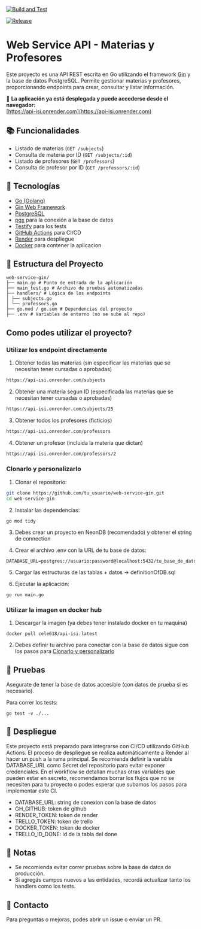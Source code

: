[![Build and Test](https://github.com/universoparalelo/web-service-go/actions/workflows/go.yml/badge.svg)](https://github.com/universoparalelo/web-service-go/actions/workflows/go.yml)

[![Release](https://github.com/universoparalelo/web-service-go/actions/workflows/release.yml/badge.svg)](https://github.com/universoparalelo/web-service-go/actions/workflows/release.yml)

# Web Service API - Materias y Profesores

Este proyecto es una API REST escrita en Go utilizando el framework [Gin](https://gin-gonic.com/) y la base de datos PostgreSQL. Permite gestionar materias y profesores, proporcionando endpoints para crear, consultar y listar información.

🔗 **La aplicación ya está desplegada y puede accederse desde el navegador:**  
[https://api-isi.onrender.com](https://api-isi.onrender.com) 

## 📚 Funcionalidades

- Listado de materias (`GET /subjects`)
- Consulta de materia por ID (`GET /subjects/:id`)
- Listado de profesores (`GET /professors`)
- Consulta de profesor por ID (`GET /professors/:id`)

## 🧱 Tecnologías

- [Go (Golang)](https://golang.org/)
- [Gin Web Framework](https://github.com/gin-gonic/gin)
- [PostgreSQL](https://www.postgresql.org/)
- [pgx](https://github.com/jackc/pgx) para la conexión a la base de datos
- [Testify](https://github.com/stretchr/testify) para los tests
- [GitHub Actions](https://docs.github.com/actions) para CI/CD
- [Render](https://onrender.com) para despliegue
- [Docker](https://docker.com) para contener la aplicacion

## 📁 Estructura del Proyecto

```
web-service-gin/
├── main.go # Punto de entrada de la aplicación
├── main_test.go # Archivo de pruebas automatizadas
├── handlers/ # Lógica de los endpoints
│ ├── subjects.go
│ └── professors.go
├── go.mod / go.sum # Dependencias del proyecto
├── .env # Variables de entorno (no se sube al repo)
```


## Como podes utilizar el proyecto?

### Utilizar los endpoint directamente

1. Obtener todas las materias (sin especificar las materias que se necesitan tener cursadas o aprobadas)
```bash
https://api-isi.onrender.com/subjects
```
2. Obtener una materia segun ID (especificada las materias que se necesitan tener cursadas o aprobadas)
```bash
https://api-isi.onrender.com/subjects/25
```
3. Obtener todos los profesores (ficticios)
```bash
https://api-isi.onrender.com/professors
```
4. Obtener un profesor (incluida la materia que dictan)
```bash
https://api-isi.onrender.com/professors/2
```

### Clonarlo y personalizarlo

1. Clonar el repositorio:
```bash
git clone https://github.com/tu_usuario/web-service-gin.git
cd web-service-gin
```

2. Instalar las dependencias:
```
go mod tidy
```

3. Debes crear un proyecto en NeonDB (recomendado) y obtener el string de connection

4. Crear el archivo .env con la URL de tu base de datos:

```
DATABASE_URL=postgres://usuario:password@localhost:5432/tu_base_de_datos
```

5. Cargar las estructuras de las tablas + datos -> definitionOfDB.sql

6. Ejecutar la aplicación:

```
go run main.go
```

### Utilizar la imagen en docker hub

1. Descargar la imagen (ya debes tener instalado docker en tu maquina)
```
docker pull cele618/api-isi:latest
```

2. Debes definir tu archivo para conectar con la base de datos sigue con los pasos para [Clonarlo y personalizarlo](#clonarlo-y-personalizarlo)

## 🧪 Pruebas

Asegurate de tener la base de datos accesible (con datos de prueba si es necesario).

Para correr los tests:

```
go test -v ./...
```

## 🚀 Despliegue

Este proyecto está preparado para integrarse con CI/CD utilizando GitHub Actions.
El proceso de despliegue se realiza automáticamente a Render al hacer un push a la rama principal.
Se recomienda definir la variable DATABASE_URL como Secret del repositorio para evitar exponer credenciales. 
En el workflow se detallan muchas otras variables que pueden estar en secreto, recomendamos borrar los flujos que no se necesiten para tu proyecto o podes esperar que subamos los pasos para implementar este CI.
- DATABASE_URL: string de conexion con la base de datos
- GH_GITHUB: token de github
- RENDER_TOKEN: token de render
- TRELLO_TOKEN: token de trello
- DOCKER_TOKEN: token de docker
- TRELLO_ID_DONE: id de la tabla del done

## 📌 Notas

- Se recomienda evitar correr pruebas sobre la base de datos de producción.
- Si agregás campos nuevos a las entidades, recordá actualizar tanto los handlers como los tests.

## 📧 Contacto

Para preguntas o mejoras, podés abrir un issue o enviar un PR.